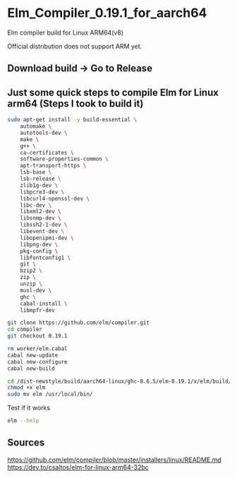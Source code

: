 # Elm_Compiler_0.19.1_for_aarch64
Elm compiler build for Linux ARM64(v8)

Official distribution does not support ARM yet.

## Download build -> Go to Release


## Just some quick steps to compile Elm for Linux arm64  (Steps I took to build it) 

```bash
sudo apt-get install -y build-essential \
    automake \
    autotools-dev \
    make \
    g++ \
    ca-certificates \
    software-properties-common \
    apt-transport-https \
    lsb-base \
    lsb-release \
    zlib1g-dev \
    libpcre3-dev \
    libcurl4-openssl-dev \
    libc-dev \
    libxml2-dev \
    libsnmp-dev \
    libssh2-1-dev \
    libevent-dev \
    libopenipmi-dev \
    libpng-dev \
    pkg-config \
    libfontconfig1 \
    git \
    bzip2 \
    zip \
    unzip \
    musl-dev \
    ghc \
    cabal-install \
    libmpfr-dev

git clone https://github.com/elm/compiler.git
cd compiler
git checkout 0.19.1

rm worker/elm.cabal
cabal new-update
cabal new-configure
cabal new-build

cd /dist-newstyle/build/aarch64-linux/ghc-8.6.5/elm-0.19.1/x/elm/build/elm
chmod +x elm
sudo mv elm /usr/local/bin/
```

Test if it works

```bash
elm --help
```

## Sources

https://github.com/elm/compiler/blob/master/installers/linux/README.md
https://dev.to/csaltos/elm-for-linux-arm64-32bc


